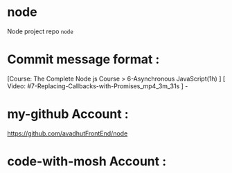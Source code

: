 # node 
Node project repo `node` 

# Commit message format : 
[Course: The Complete Node js Course > 6-Asynchronous JavaScript(1h) ] [ Video: #7-Replacing-Callbacks-with-Promises_mp4_3m_31s ] - 


# my-github Account : 
https://github.com/avadhutFrontEnd/node 

# code-with-mosh Account : 
